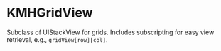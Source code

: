 # KMHGridView
Subclass of UIStackView for grids. Includes subscripting for easy view retrieval, e.g., `gridView[row][col]`.